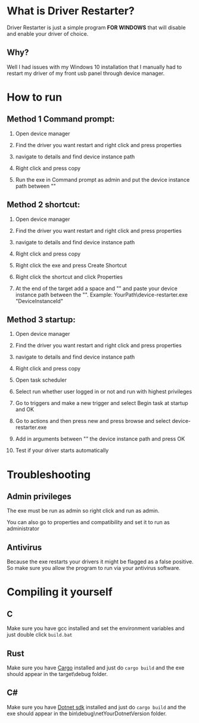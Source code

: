 # What is Driver Restarter?

Driver Restarter is just a simple program **FOR WINDOWS** that will disable and enable your driver of choice.

## Why?

Well I had issues with my Windows 10 installation that I manually had to restart my driver of my front usb panel through device manager.

# How to run

## Method 1 Command prompt:

1. Open device manager

2. Find the driver you want restart and right click and press properties

3. navigate to details and find device instance path

4. Right click and press copy

5. Run the exe in Command prompt as admin and put the device instance path between ""

## Method 2 shortcut: 

1. Open device manager

2. Find the driver you want restart and right click and press properties

3. navigate to details and find device instance path

4. Right click and press copy

5. Right click the exe and press Create Shortcut

6. Right click the shortcut and click Properties

7. At the end of the target add a space and "" and paste your device instance path between the "". Example: YourPath\device-restarter.exe "DeviceInstanceId"

## Method 3 startup:

1. Open device manager

2. Find the driver you want restart and right click and press properties

3. navigate to details and find device instance path

4. Right click and press copy

5. Open task scheduler

6. Select run whether user logged in or not and run with highest privileges

7. Go to triggers and make a new trigger and select Begin task at startup and OK

8. Go to actions and then press new and press browse and select device-restarter.exe

9. Add in arguments between "" the device instance path and press OK

10. Test if your driver starts automatically

# Troubleshooting

## Admin privileges

The exe must be run as admin so right click and run as admin.

You can also go to properties and compatibility and set it to run as administrator

## Antivirus

Because the exe restarts your drivers it might be flagged as a false positive. So make sure you allow the program to run via your antivirus software.

# Compiling it yourself

## C

Make sure you have gcc installed and set the environment variables and just double click ```build.bat```

## Rust

Make sure you have [Cargo](https://www.rust-lang.org/tools/install) installed and just do ```cargo build``` and the exe should appear in the target\debug folder.

## C#

Make sure you have [Dotnet sdk](https://dotnet.microsoft.com/en-us/download) installed and just do ```cargo build``` and the exe should appear in the bin\debug\netYourDotnetVersion folder.